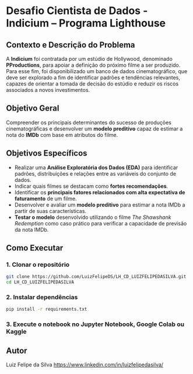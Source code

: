 # Desafio Cientista de Dados - Indicium – Programa Lighthouse

## Contexto e Descrição do Problema
A **Indicium** foi contratada por um estúdio de Hollywood, denominado **PProductions**, para apoiar a definição do próximo filme a ser produzido. Para esse fim, foi disponibilizado um banco de dados cinematográfico, que deve ser explorado a fim de identificar padrões e tendências relevantes, capazes de orientar a tomada de decisão do estúdio e reduzir os riscos associados a novos investimentos.

## Objetivo Geral
Compreender os principais determinantes do sucesso de produções cinematográficas e desenvolver um **modelo preditivo** capaz de estimar a nota do **IMDb** com base em atributos do filme.

## Objetivos Específicos
- Realizar uma **Análise Exploratória dos Dados (EDA)** para identificar padrões, distribuições e relações entre as variáveis do conjunto de dados.  
- Indicar quais filmes se destacam como **fortes recomendações**.  
- Identificar os **principais fatores relacionados com alta expectativa de faturamento** de um filme.  
- Desenvolver e avaliar um **modelo preditivo** para estimar a nota IMDb a partir de suas características.  
- **Testar o modelo** desenvolvido utilizando o filme *The Shawshank Redemption* como caso prático para verificar a capacidade de previsão da nota IMDb.  


## Como Executar

### 1. Clonar o repositório
```bash        <-- AQUI você abre o bloco de código
git clone https://github.com/LuizFelipeDS/LH_CD_LUIZFELIPEDASILVA.git
cd LH_CD_LUIZFELIPEDASILVA
```
### 2. Instalar dependências
```bash
pip install -r requirements.txt
```
### 3. Execute o notebook no Jupyter Notebook, Google Colab ou Kaggle

## Autor
Luiz Felipe da Silva
https://www.linkedin.com/in/luizfelipedasilva/




